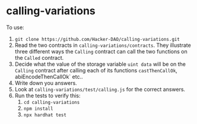 # calling-variations

To use:

1. `git clone https://github.com/Hacker-DAO/calling-variations.git`
2. Read the two contracts in `calling-variations/contracts`. They illustrate three different ways the `Calling` contract can call the two functions on the `Called` contract.
3. Decide what the value of the storage variable `uint data` will be on the `Calling` contract after calling each of its functions `castThenCallOk`, abiEncodeThenCallOk` etc.. 
4. Write down you answers.
5. Look at `calling-variations/test/calling.js` for the correct answers.
6. Run the tests to verify this:
    1. `cd calling-variations`
    2. `npm install`
    3. `npx hardhat test`
